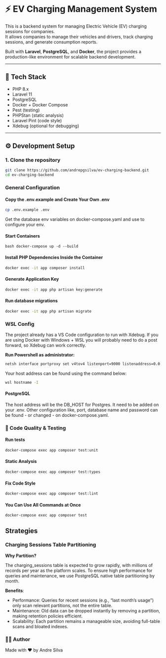 # ⚡ EV Charging Management System

This is a backend system for managing Electric Vehicle (EV) charging sessions for companies.  
It allows companies to manage their vehicles and drivers, track charging sessions, and generate consumption reports.

Built with **Laravel**, **PostgreSQL**, and **Docker**, the project provides a production-like environment for scalable backend development.

---

## 🚀 Tech Stack

- PHP 8.x
- Laravel 11
- PostgreSQL
- Docker + Docker Compose
- Pest (testing)
- PHPStan (static analysis)
- Laravel Pint (code style)
- Xdebug (optional for debugging)

---

## ⚙️ Development Setup

### 1. Clone the repository

```bash
git clone https://github.com/andrepgsilva/ev-charging-backend.git
cd ev-charging-backend
```

### General Configuration
#### Copy the .env.example and Create Your Own .env
``` bash
cp .env.example .env
```
Get the database env variables on docker-compose.yaml and use to configure your env.

#### Start Containers
```bash docker-compose up -d --build ```
#### Install PHP Dependencies Inside the Container
``` bash
docker exec -it app composer install
```
#### Generate Application Key
``` bash
docker exec -it app php artisan key:generate
```

#### Run database migrations
``` bash
docker exec -it app php artisan migrate
```

### WSL Config
The project already has a VS Code configuration to run with Xdebug. If you are using Docker with Windows + WSL you will probably need to do a post forward, so Xdebug can work correctly.

**Run Powershell as administrator:** 
``` Bash
netsh interface portproxy set v4tov4 listenport=9000 listenaddress=0.0.0.0 connectport=9000 connectaddress=YOUR_HOST_ADDRESS
```
Your host address can be found using the command below:
``` Bash
wsl hostname -I
```
#### PostgreSQL
The host address will be the DB_HOST for Postgres. It need to be added on your .env.
Other configuration like, port, database name and password can be found - or changed - on docker-compose.yaml.

### 🧪 Code Quality & Testing
#### Run tests
``` bash
docker-compose exec app composer test:unit
```
#### Static Analysis
``` bash
docker-compose exec app composer test:types
```
#### Fix Code Style
``` bash
docker-compose exec app composer test:lint
```

#### You Can Use All Commands at Once
``` bash
docker-compose exec app composer test
```

## Strategies
### Charging Sessions Table Partitioning
**Why Partition?**

The charging_sessions table is expected to grow rapidly, with millions of records per year as the platform scales. To ensure high performance for queries and maintenance, we use PostgreSQL native table partitioning by month.

**Benefits**:

- Performance: Queries for recent sessions (e.g., “last month’s usage”) only scan relevant partitions, not the entire table.
- Maintenance: Old data can be dropped instantly by removing a partition, making retention policies efficient.
- Scalability: Each partition remains a manageable size, avoiding full-table scans and bloated indexes.

### 🧑‍💻 Author
Made with ❤️ by Andre Silva
